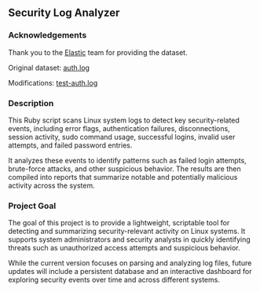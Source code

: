 ## Security Log Analyzer

### Acknowledgements

Thank you to the [Elastic](https://github.com/elastic/examples/tree/master/Machine%20Learning/Security%20Analytics%20Recipes/suspicious_login_activity) team for providing the dataset.

Original dataset: [auth.log](https://github.com/elastic/examples/blob/master/Machine%20Learning/Security%20Analytics%20Recipes/suspicious_login_activity/data/auth.log)  

Modifications: [test-auth.log](https://github.com/cskee004/log-analyzer/blob/main/data/auth-test.log)


### Description

This Ruby script scans Linux system logs to detect key security-related events, including error flags, authentication failures, disconnections, session activity, sudo command usage, successful logins, invalid user attempts, and failed password entries.

It analyzes these events to identify patterns such as failed login attempts, brute-force attacks, and other suspicious behavior. The results are then compiled into reports that summarize notable and potentially malicious activity across the system.

### Project Goal

The goal of this project is to provide a lightweight, scriptable tool for detecting and summarizing security-relevant activity on Linux systems. It supports system administrators and security analysts in quickly identifying threats such as unauthorized access attempts and suspicious behavior.

While the current version focuses on parsing and analyzing log files, future updates will include a persistent database and an interactive dashboard for exploring security events over time and across different systems.

